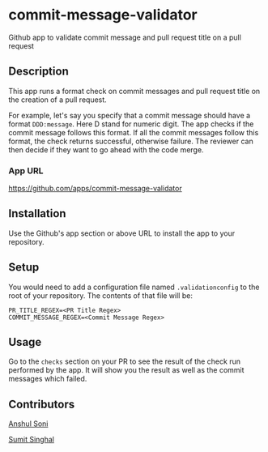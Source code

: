 # commit-message-validator
Github app to validate commit message and pull request title on a pull request

## Description
This app runs a format check on commit messages and pull request title on the creation of a pull request.

For example, let's say you specify that a commit message should have a format `DDD:message`. Here D stand for numeric digit. The app checks if the commit message follows this format. If all the commit messages follow this format, the check returns successful, otherwise failure. The reviewer can then decide if they want to go ahead with the code merge.

### App URL
https://github.com/apps/commit-message-validator

## Installation

Use the Github's app section or above URL to install the app to your repository.

## Setup

You would need to add a configuration file named `.validationconfig` to the root of your repository. The contents of that file will be:

```
PR_TITLE_REGEX=<PR Title Regex>
COMMIT_MESSAGE_REGEX=<Commit Message Regex>
```

## Usage
Go to the `checks` section on your PR to see the result of the check run performed by the app. It will show you the result as well as the commit messages which failed.

## Contributors
[Anshul Soni](https://www.linkedin.com/in/anshul-soni-3903a2101/)

[Sumit Singhal](https://www.linkedin.com/in/s-singhal)